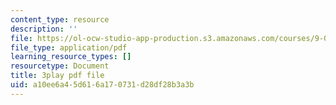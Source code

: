 ```yaml
---
content_type: resource
description: ''
file: https://ol-ocw-studio-app-production.s3.amazonaws.com/courses/9-00sc-introduction-to-psychology-fall-2011/a10ee6a45d616a170731d28df28b3a3b_vf1U3Nt3HQk.pdf
file_type: application/pdf
learning_resource_types: []
resourcetype: Document
title: 3play pdf file
uid: a10ee6a4-5d61-6a17-0731-d28df28b3a3b
---
```


